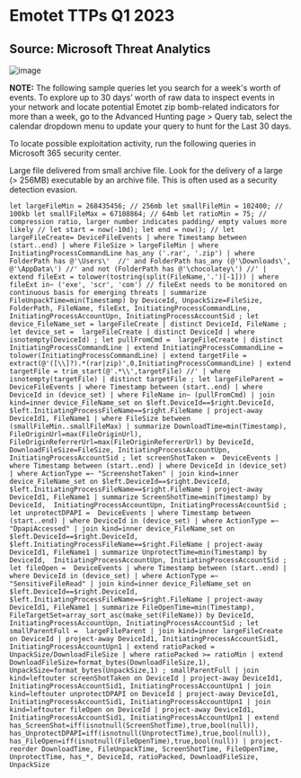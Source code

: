# Emotet TTPs Q1 2023
## Source: Microsoft Threat Analytics

![image](https://user-images.githubusercontent.com/16122365/227981654-827905ae-9088-42bf-925a-990c6b163a5b.png)


**NOTE:** The following sample queries let you search for a week's worth of events. To explore up to 30 days’ worth of raw data to inspect events in your network and locate potential Emotet zip bomb-related indicators for more than a week, go to the Advanced Hunting page > Query tab, select the calendar dropdown menu to update your query to hunt for the Last 30 days.

To locate possible exploitation activity, run the following queries in Microsoft 365 security center.

Large file delivered from small archive file. Look for the delivery of a large (> 256MB) executable by an archive file. This is often used as a security detection evasion.

`let largeFileMin = 268435456; // 256mb
let smallFileMin = 102400; // 100kb
let smallFileMax = 67108864; // 64mb
let ratioMin = 75; // compression ratio, larger number indicates padding/ empty values more likely
//
let start = now(-10d);
let end = now();
//
let largeFileCreate=
DeviceFileEvents
| where Timestamp between (start..end)
| where FileSize > largeFileMin
| where InitiatingProcessCommandLine has_any ('.rar', '.zip')
| where FolderPath has @'\Users\'  //'
    and FolderPath has_any (@'\Downloads\', @'\AppData\') //'
    and not (FolderPath has @'\chocolatey\') //'
| extend fileExt = tolower(tostring(split(FileName,'.')[-1]))
| where fileExt in~ ('exe', 'scr', 'com')
    // fileExt needs to be monitored on continuous basis for emerging threats
| summarize FileUnpackTime=min(Timestamp) by DeviceId, UnpackSize=FileSize, 
    FolderPath, FileName, fileExt, InitiatingProcessCommandLine,
    InitiatingProcessAccountUpn, InitiatingProcessAccountSid
;
let device_FileName_set =
largeFileCreate
| distinct DeviceId, FileName
;
let device_set = 
largeFileCreate
| distinct DeviceId
| where isnotempty(DeviceId)
;
let pullFromCmd = 
largeFileCreate
| distinct InitiatingProcessCommandLine
| extend InitiatingProcessCommandLine = tolower(InitiatingProcessCommandLine)
| extend targetFile = extract(@'([\\]?).*(rar|zip)',0,InitiatingProcessCommandLine)
| extend targetFile = trim_start(@'.*\\',targetFile) //'
| where isnotempty(targetFile)
| distinct targetFile
;
let largeFileParent = 
DeviceFileEvents
| where Timestamp between (start..end)
| where DeviceId in (device_set)
| where FileName in~ (pullFromCmd)
| join kind=inner device_FileName_set on $left.DeviceId==$right.DeviceId, $left.InitiatingProcessFileName==$right.FileName
| project-away DeviceId1, FileName1
| where FileSize between (smallFileMin..smallFileMax)
| summarize DownloadTime=min(Timestamp), FileOriginUrl=max(FileOriginUrl), 
    FileOriginReferrerUrl=max(FileOriginReferrerUrl) by DeviceId, 
    DownloadFileSize=FileSize, InitiatingProcessAccountUpn, InitiatingProcessAccountSid
;
let screenShotTaken = 
DeviceEvents
| where Timestamp between (start..end)
| where DeviceId in (device_set)
| where ActionType =~ "ScreenshotTaken"
| join kind=inner device_FileName_set on $left.DeviceId==$right.DeviceId, $left.InitiatingProcessFileName==$right.FileName
| project-away DeviceId1, FileName1
| summarize ScreenShotTime=min(Timestamp) by DeviceId, 
    InitiatingProcessAccountUpn, InitiatingProcessAccountSid
;
let unprotectDPAPI = 
DeviceEvents
| where Timestamp between (start..end)
| where DeviceId in (device_set)
| where ActionType =~ "DpapiAccessed"
| join kind=inner device_FileName_set on $left.DeviceId==$right.DeviceId, $left.InitiatingProcessFileName==$right.FileName
| project-away DeviceId1, FileName1
| summarize UnprotectTime=min(Timestamp) by DeviceId, 
    InitiatingProcessAccountUpn, InitiatingProcessAccountSid
;
let fileOpen = 
DeviceEvents
| where Timestamp between (start..end)
| where DeviceId in (device_set)
| where ActionType =~ "SensitiveFileRead"
| join kind=inner device_FileName_set on $left.DeviceId==$right.DeviceId, $left.InitiatingProcessFileName==$right.FileName
| project-away DeviceId1, FileName1
| summarize FileOpenTime=min(Timestamp), FileTargetSet=array_sort_asc(make_set(FileName))
    by DeviceId, InitiatingProcessAccountUpn, InitiatingProcessAccountSid
;
let smallParentFull = 
largeFileParent
| join kind=inner largeFileCreate on DeviceId
| project-away DeviceId1, InitiatingProcessAccountSid1, InitiatingProcessAccountUpn1
| extend ratioPacked = UnpackSize/DownloadFileSize
| where ratioPacked >= ratioMin
| extend DownloadFileSize=format_bytes(DownloadFileSize,1),
    UnpackSize=format_bytes(UnpackSize,1)
;
smallParentFull
| join kind=leftouter screenShotTaken on DeviceId
| project-away DeviceId1, InitiatingProcessAccountSid1, InitiatingProcessAccountUpn1
| join kind=leftouter unprotectDPAPI on DeviceId
| project-away DeviceId1, InitiatingProcessAccountSid1, InitiatingProcessAccountUpn1
| join kind=leftouter fileOpen on DeviceId
| project-away DeviceId1, InitiatingProcessAccountSid1, InitiatingProcessAccountUpn1
| extend has_ScreenShot=iff(isnotnull(ScreenShotTime),true,bool(null)),
    has_UnprotectDPAPI=iff(isnotnull(UnprotectTime),true,bool(null)),
    has_FileOpen=iff(isnotnull(FileOpenTime),true,bool(null))
| project-reorder DownloadTime, FileUnpackTime, ScreenShotTime, FileOpenTime, 
    UnprotectTime, has_*, DeviceId, ratioPacked, DownloadFileSize, UnpackSize`
